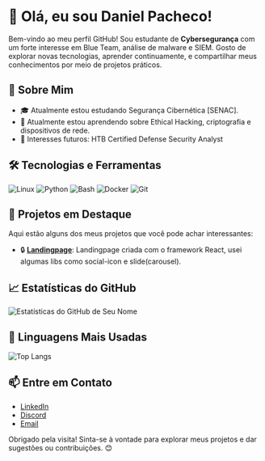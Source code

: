 # 👋 Olá, eu sou Daniel Pacheco!

Bem-vindo ao meu perfil GitHub! Sou estudante de **Cybersegurança** com um forte interesse em Blue Team, análise de malware e SIEM. Gosto de explorar novas tecnologias, aprender continuamente, e compartilhar meus conhecimentos por meio de projetos práticos.

## 🚀 Sobre Mim
- 🎓 Atualmente estou estudando Segurança Cibernética [SENAC].
- 📖 Atualmente estou aprendendo sobre Ethical Hacking, criptografia e dispositivos de rede.
- 🌱 Interesses futuros: HTB Certified Defense Security Analyst

## 🛠️ Tecnologias e Ferramentas
![Linux](https://img.shields.io/badge/-Linux-333333?style=flat&logo=linux)
![Python](https://img.shields.io/badge/-Python-333333?style=flat&logo=python)
![Bash](https://img.shields.io/badge/-Bash-333333?style=flat&logo=gnubash)
![Docker](https://img.shields.io/badge/-Docker-333333?style=flat&logo=docker)
![Git](https://img.shields.io/badge/-Git-333333?style=flat&logo=git)

## 🌟 Projetos em Destaque
Aqui estão alguns dos meus projetos que você pode achar interessantes:

- 🔒 **[Landingpage](https://eusoupatcheco.github.io/npem-landingpage/)**: Landingpage criada com o framework React, usei algumas libs como social-icon e slide(carousel).
<!-- 
- 🔐 **[Projeto 2](link_do_projeto)**: Sistema de Monitoramento de Segurança para Redes – Monitoramento de atividades suspeitas e prevenção de intrusões.
- 🛡️ **[Projeto 3](link_do_projeto)**: Scripts de Automação para Segurança no Linux – Conjunto de scripts para aumentar a segurança em servidores Linux.
-->

## 📈 Estatísticas do GitHub
![Estatísticas do GitHub de Seu Nome](https://github-readme-stats.vercel.app/api?username=eusoupatcheco&show_icons=true&hide_title=true&theme=radical)
## 🚀 Linguagens Mais Usadas
![Top Langs](https://github-readme-stats.vercel.app/api/top-langs/?username=eusoupatcheco&layout=compact)

## 📫 Entre em Contato
- [LinkedIn](https://www.linkedin.com/in/daniel-pacheco-vieira-cysec/)
- [Discord](o.homem_macaco)
- [Email](dpv_danpacheco@protonmail.com)

Obrigado pela visita! Sinta-se à vontade para explorar meus projetos e dar sugestões ou contribuições. 😊
